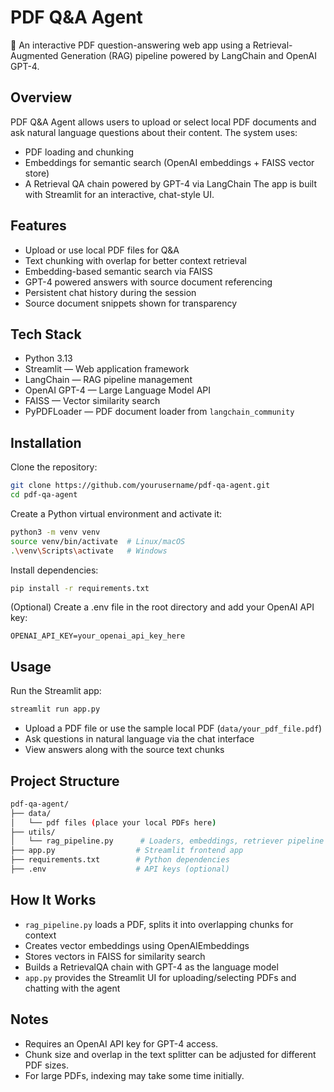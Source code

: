 # PDF Q&A Agent
📄 An interactive PDF question-answering web app using a Retrieval-Augmented Generation (RAG) pipeline powered by LangChain and OpenAI GPT-4.

## Overview
PDF Q&A Agent allows users to upload or select local PDF documents and ask natural language questions about their content. The system uses:

- PDF loading and chunking
- Embeddings for semantic search (OpenAI embeddings + FAISS vector store)
- A Retrieval QA chain powered by GPT-4 via LangChain
The app is built with Streamlit for an interactive, chat-style UI.

## Features
- Upload or use local PDF files for Q&A
- Text chunking with overlap for better context retrieval
- Embedding-based semantic search via FAISS
- GPT-4 powered answers with source document referencing
- Persistent chat history during the session
- Source document snippets shown for transparency

## Tech Stack

- Python 3.13
- Streamlit — Web application framework
- LangChain — RAG pipeline management
- OpenAI GPT-4 — Large Language Model API
- FAISS — Vector similarity search
- PyPDFLoader — PDF document loader from `langchain_community`

## Installation
Clone the repository:

```bash
git clone https://github.com/yourusername/pdf-qa-agent.git
cd pdf-qa-agent
```

Create a Python virtual environment and activate it:

```bash
python3 -m venv venv
source venv/bin/activate  # Linux/macOS
.\venv\Scripts\activate   # Windows
```

Install dependencies:

```bash
pip install -r requirements.txt
```

(Optional) Create a .env file in the root directory and add your OpenAI API key:

```
OPENAI_API_KEY=your_openai_api_key_here
```
## Usage
Run the Streamlit app:

```bash
streamlit run app.py
```

- Upload a PDF file or use the sample local PDF (`data/your_pdf_file.pdf`)
- Ask questions in natural language via the chat interface
- View answers along with the source text chunks

## Project Structure

```bash
pdf-qa-agent/
├── data/
│   └── pdf files (place your local PDFs here)
├── utils/
│   └── rag_pipeline.py      # Loaders, embeddings, retriever pipeline
├── app.py                  # Streamlit frontend app
├── requirements.txt        # Python dependencies
├── .env                    # API keys (optional)
```

## How It Works
- `rag_pipeline.py` loads a PDF, splits it into overlapping chunks for context
- Creates vector embeddings using OpenAIEmbeddings
- Stores vectors in FAISS for similarity search
- Builds a RetrievalQA chain with GPT-4 as the language model
- `app.py` provides the Streamlit UI for uploading/selecting PDFs and chatting with the agent

## Notes
- Requires an OpenAI API key for GPT-4 access.
- Chunk size and overlap in the text splitter can be adjusted for different PDF sizes.
- For large PDFs, indexing may take some time initially.

